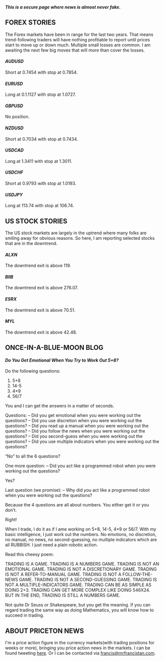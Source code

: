 **_This is a secure page where news is almost never fake._**

## **FOREX STORIES**

The Forex markets have been in range for the last two years. That means trend-following traders will have nothing profitable to report until prices start to move up or down much. Multiple small losses are common. I am awaiting the next few big moves that will more than cover the losses.

#### _AUDUSD_
Short at 0.7454 with stop at 0.7854.

#### _EURUSD_
Long at 0.1.1127 with stop at 1.0727.

#### _GBPUSD_
No position.

#### _NZDUSD_
Short at 0.7034 with stop at 0.7434.

#### _USDCAD_
Long at 1.3411 with stop at 1.3011.

#### _USDCHF_
Short at 0.9793 with stop at 1.0193.

#### _USDJPY_
Long at 113.74 with stop at 106.74.

## **US STOCK STORIES**

The US stock markets are largely in the uptrend where many folks are smiling away for obvious reasons. So here, I am reporting selected stocks that are in the downtrend.

#### _ALXN_
The downtrend exit is above 119.

#### _BIIB_
The downtrend exit is above 276.07.

#### _ESRX_
The downtrend exit is above 70.51.

#### _MYL_
The downtrend exit is above 42.48.

## **ONCE-IN-A-BLUE-MOON BLOG**

#### _Do You Get Emotional When You Try to Work Out 5+8?_

Do the following questions:

1. 5+8
2. 14-5
3. 4×9
4. 56/7

You and I can get the answers in a matter of seconds.

Questions:
– Did you get emotional when you were working out the questions?
– Did you use discretion when you were working out the questions?
– Did you read up a manual when you were working out the questions?
– Did you follow the news when you were working out the questions?
– Did you second-guess when you were working out the questions?
– Did you use multiple indicators when you were working out the questions?

“No” to all the 6 questions?

One more question:
– Did you act like a programmed robot when you were working out the questions?

Yes?

Last question (we promise):
– Why did you act like a programmed robot when you were working out the questions?

Because the 4 questions are all about numbers. You either get it or you don’t.

Right!

When I trade, I do it as if I ame working on 5+8, 14-5, 4×9 or 56/7. With my basic intelligence, I just work out the numbers. No emotions, no discretion, no manual, no news, no second-guessing, no multiple indicators which are all RUBBISH. I just need a plain robotic action.

Read this cheesy poem:

TRADING IS A GAME.
TRADING IS A NUMBERS GAME.
TRADING IS NOT AN EMOTIONAL GAME.
TRADING IS NOT A DISCRETIONARY GAME.
TRADING IS NOT A REFER-TO-MANUAL GAME.
TRADING IS NOT A FOLLOW-THE-NEWS GAME.
TRADING IS NOT A SECOND-GUESSING GAME.
TRADING IS NOT A MULTIPLE-INDICATORS GAME.
TRADING CAN BE AS SIMPLE AS DOING 2+3.
TRADING CAN GET MORE COMPLEX LIKE DOING 546X24.
BUT IN THE END,
TRADING IS STILL A NUMBERS GAME.

Not quite Dr Seuss or Shakespeare, but you get the meaning.
If you can regard trading the same way as doing Mathematics, you will know how to succeed in trading.

## **ABOUT PRICETON NEWS**

I'm a price action figure in the currency markets(with trading positions for weeks or more), bringing you price action news in the markets. I can be found tweeting [here](https://twitter.com/mrfrancistan). Or I can be contacted via [francis@mrfrancistan.com](mailto:francis@mrfrancistan.com).
